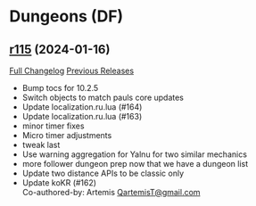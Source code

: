 # <DBM Mod> Dungeons (DF)

## [r115](https://github.com/DeadlyBossMods/DBM-Dungeons/tree/r115) (2024-01-16)
[Full Changelog](https://github.com/DeadlyBossMods/DBM-Dungeons/compare/r114...r115) [Previous Releases](https://github.com/DeadlyBossMods/DBM-Dungeons/releases)

- Bump tocs for 10.2.5  
- Switch objects to match pauls core updates  
- Update localization.ru.lua (#164)  
- Update localization.ru.lua (#163)  
- minor timer fixes  
- Micro timer adjustments  
- tweak last  
- Use warning aggregation for Yalnu for two similar mechanics  
- more follower dungeon prep now that we have a dungeon list  
- Update two distance APIs to be classic only  
- Update koKR (#162)  
    Co-authored-by: Artemis <QartemisT@gmail.com>  
